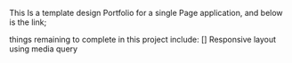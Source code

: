 
This Is a template design Portfolio for a single Page application, and below is the link;



things remaining to complete in this project include:
[] Responsive layout using media query
